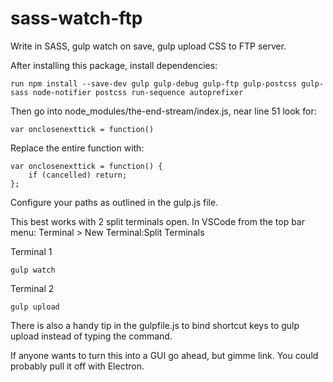 # sass-watch-ftp
Write in SASS, gulp watch on save, gulp upload CSS to FTP server.

After installing this package, install dependencies:

	run npm install --save-dev gulp gulp-debug gulp-ftp gulp-postcss gulp-sass node-notifier postcss run-sequence autoprefixer

Then go into node_modules/the-end-stream/index.js, near line 51 look for:

	var onclosenexttick = function()
  
Replace the entire function with:

	var onclosenexttick = function() {
		if (cancelled) return;
	};

Configure your paths as outlined in the gulp.js file.

This best works with 2 split terminals open. In VSCode from the top bar menu: Terminal > New Terminal:Split Terminals

Terminal 1

	gulp watch
Terminal 2

	gulp upload

There is also a handy tip in the gulpfile.js to bind shortcut keys to gulp upload instead of typing the command.

If anyone wants to turn this into a GUI go ahead, but gimme link. You could probably pull it off with Electron.
